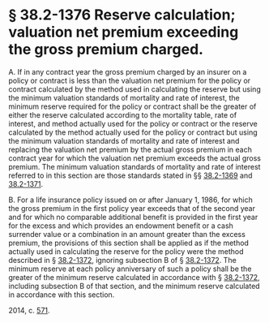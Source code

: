 # § 38.2-1376 Reserve calculation; valuation net premium exceeding the gross premium charged.

<p>A. If in any contract year the gross premium charged by an insurer on a policy or contract is less than the valuation net premium for the policy or contract calculated by the method used in calculating the reserve but using the minimum valuation standards of mortality and rate of interest, the minimum reserve required for the policy or contract shall be the greater of either the reserve calculated according to the mortality table, rate of interest, and method actually used for the policy or contract or the reserve calculated by the method actually used for the policy or contract but using the minimum valuation standards of mortality and rate of interest and replacing the valuation net premium by the actual gross premium in each contract year for which the valuation net premium exceeds the actual gross premium. The minimum valuation standards of mortality and rate of interest referred to in this section are those standards stated in §§ <a href='http://law.lis.virginia.gov/vacode/38.2-1369/'>38.2-1369</a> and <a href='http://law.lis.virginia.gov/vacode/38.2-1371/'>38.2-1371</a>.</p><p>B. For a life insurance policy issued on or after January 1, 1986, for which the gross premium in the first policy year exceeds that of the second year and for which no comparable additional benefit is provided in the first year for the excess and which provides an endowment benefit or a cash surrender value or a combination in an amount greater than the excess premium, the provisions of this section shall be applied as if the method actually used in calculating the reserve for the policy were the method described in § <a href='http://law.lis.virginia.gov/vacode/38.2-1372/'>38.2-1372</a>, ignoring subsection B of § <a href='http://law.lis.virginia.gov/vacode/38.2-1372/'>38.2-1372</a>. The minimum reserve at each policy anniversary of such a policy shall be the greater of the minimum reserve calculated in accordance with § <a href='http://law.lis.virginia.gov/vacode/38.2-1372/'>38.2-1372</a>, including subsection B of that section, and the minimum reserve calculated in accordance with this section.</p><p>2014, c. <a href='http://lis.virginia.gov/cgi-bin/legp604.exe?141+ful+CHAP0571'>571</a>.</p>